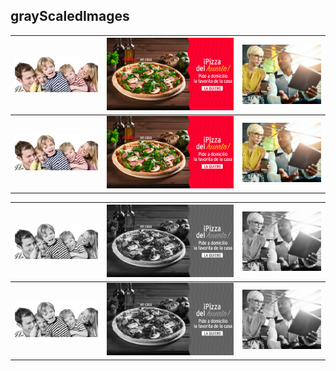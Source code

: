 ## grayScaledImages

|![ori1](unzipped/in.png)|![ori2](unzipped/in1.png)|![ori3](unzipped/in2.png)|
|----------------|----------------|----------------|
|![ori1](unzipped/in.png)|![ori2](unzipped/in1.png)|![ori3](unzipped/in2.png)|


|![gr1](grayscaled/in.png)|![gr2](grayscaled/in1.png)|![gr3](grayscaled/in2.png)|
|----------------|----------------|----------------|
|![gr1](grayscaled/in.png)|![gr2](grayscaled/in1.png)|![gr3](grayscaled/in2.png)|
